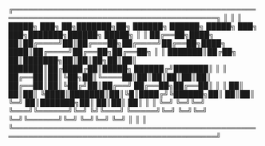 ╔═══════════════════════════════════════════════════════════════════════════════════════════╗
║                                                                                           ║
║  █████╗ ███╗   ██╗███████╗██╗ ██████╗  ██████╗ █████╗ ███╗   ███╗███████╗██████╗  █████╗  ║
║ ██╔══██╗████╗  ██║██╔════╝██║██╔═══██╗██╔════╝██╔══██╗████╗ ████║██╔════╝██╔══██╗██╔══██╗ ║
║ ███████║██╔██╗ ██║███████╗██║██║██╗██║██║     ███████║██╔████╔██║█████╗  ██████╔╝███████║ ║
║ ██╔══██║██║╚██╗██║╚════██║██║██║██║██║██║     ██╔══██║██║╚██╔╝██║██╔══╝  ██╔══██╗██╔══██║ ║
║ ██║  ██║██║ ╚████║███████║██║╚█║████╔╝╚██████╗██║  ██║██║ ╚═╝ ██║███████╗██║  ██║██║  ██║ ║
║ ╚═╝  ╚═╝╚═╝  ╚═══╝╚══════╝╚═╝ ╚╝╚═══╝  ╚═════╝╚═╝  ╚═╝╚═╝     ╚═╝╚══════╝╚═╝  ╚═╝╚═╝  ╚═╝ ║
║                                                                                           ║
╚═══════════════════════════════════════════════════════════════════════════════════════════╝
